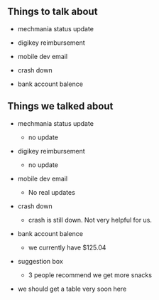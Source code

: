 ## Things to talk about

- mechmania status update

- digikey reimbursement

- mobile dev email

- crash down

- bank account balence

## Things we talked about

- mechmania status update
	
	- no update

- digikey reimbursement

	- no update

- mobile dev email

	-  No real updates

- crash down

	- crash is still down. Not very helpful for us.

- bank account balence

	- we currently have $125.04

- suggestion box
	
	- 3 people recommend we get more snacks

- we should get a table very soon here
